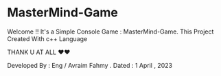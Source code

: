 # MasterMind-Game

Welcome !! 
It's a Simple Console Game : MasterMind-Game.
This Project Created With c++ Language 


 THANK U AT ALL ❤️❤️
 
 
 Developed By : Eng / Avraim Fahmy . 
 Dated : 1 April , 2023
